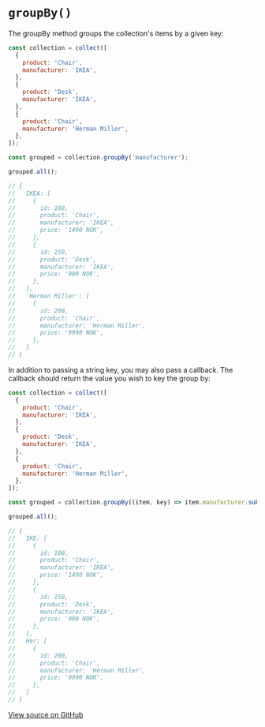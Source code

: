 # `groupBy()`

The groupBy method groups the collection's items by a given key:

```js
const collection = collect([
  {
    product: 'Chair',
    manufacturer: 'IKEA',
  },
  {
    product: 'Desk',
    manufacturer: 'IKEA',
  },
  {
    product: 'Chair',
    manufacturer: 'Herman Miller',
  },
]);

const grouped = collection.groupBy('manufacturer');

grouped.all();

// {
//   IKEA: [
//     {
//       id: 100,
//       product: 'Chair',
//       manufacturer: 'IKEA',
//       price: '1490 NOK',
//     },
//     {
//       id: 150,
//       product: 'Desk',
//       manufacturer: 'IKEA',
//       price: '900 NOK',
//     },
//   ],
//   'Herman Miller': [
//     {
//       id: 200,
//       product: 'Chair',
//       manufacturer: 'Herman Miller',
//       price: '9990 NOK',
//     },
//   ]
// }
```

In addition to passing a string key, you may also pass a callback. The callback should return the value you wish to key the group by:

```js
const collection = collect([
  {
    product: 'Chair',
    manufacturer: 'IKEA',
  },
  {
    product: 'Desk',
    manufacturer: 'IKEA',
  },
  {
    product: 'Chair',
    manufacturer: 'Herman Miller',
  },
]);

const grouped = collection.groupBy((item, key) => item.manufacturer.substring(0, 3));

grouped.all();

// {
//   IKE: [
//     {
//       id: 100,
//       product: 'Chair',
//       manufacturer: 'IKEA',
//       price: '1490 NOK',
//     },
//     {
//       id: 150,
//       product: 'Desk',
//       manufacturer: 'IKEA',
//       price: '900 NOK',
//     },
//   ],
//   Her: [
//     {
//       id: 200,
//       product: 'Chair',
//       manufacturer: 'Herman Miller',
//       price: '9990 NOK',
//     },
//   ]
// }
```




[View source on GitHub](https://github.com/ecrmnn/collect.js/blob/master/src/methods/groupBy.js)